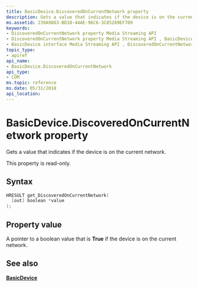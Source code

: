 ```yaml
---
title: BasicDevice.DiscoveredOnCurrentNetwork property
description: Gets a value that indicates if the device is on the current network.
ms.assetid: 239A9863-BD18-44AE-96C6-3C85289EF709
keywords:
- DiscoveredOnCurrentNetwork property Media Streaming API
- DiscoveredOnCurrentNetwork property Media Streaming API , BasicDevice interface
- BasicDevice interface Media Streaming API , DiscoveredOnCurrentNetwork property
topic_type:
- apiref
api_name:
- BasicDevice.DiscoveredOnCurrentNetwork
api_type:
- COM
ms.topic: reference
ms.date: 05/31/2018
api_location: 
---
```


# BasicDevice.DiscoveredOnCurrentNetwork property

Gets a value that indicates if the device is on the current network.

This property is read-only.

## Syntax


```C++
HRESULT get_DiscoveredOnCurrentNetwork(
  [out] boolean *value
);
```



## Property value

A pointer to a boolean value that is **True** if the device is on the current network.

## See also

<dl> <dt>

[**BasicDevice**](https://msdn.microsoft.com/library/Hh828813(v=VS.85).aspx)
</dt> </dl>

 

 




